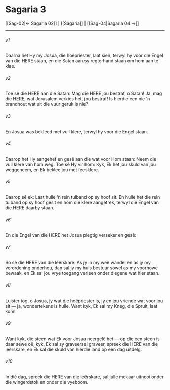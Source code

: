 # Sagaria 3

[[Sag-02|← Sagaria 02]] | [[Sagaria]] | [[Sag-04|Sagaria 04 →]]
***

###### v1
Daarna het Hy my Josua, die hoëpriester, laat sien, terwyl hy voor die Engel van die HERE staan, en die Satan aan sy regterhand staan om hom aan te klae. 
###### v2
Toe sê die HERE aan die Satan: Mag die HERE jou bestraf, o Satan! Ja, mag die HERE, wat Jerusalem verkies het, jou bestraf! Is hierdie een nie 'n brandhout wat uit die vuur geruk is nie? 
###### v3
En Josua was bekleed met vuil klere, terwyl hy voor die Engel staan. 
###### v4
Daarop het Hy aangehef en gesê aan die wat voor Hom staan: Neem die vuil klere van hom weg. Toe sê Hy vir hom: Kyk, Ek het jou skuld van jou weggeneem, en Ek beklee jou met feesklere. 
###### v5
Daarop sê ek: Laat hulle 'n rein tulband op sy hoof sit. En hulle het die rein tulband op sy hoof gesit en hom die klere aangetrek, terwyl die Engel van die HERE daarby staan. 
###### v6
En die Engel van die HERE het Josua plegtig verseker en gesê: 
###### v7
So sê die HERE van die leërskare: As jy in my weë wandel en as jy my verordening onderhou, dan sal jy my huis bestuur sowel as my voorhowe bewaak, en Ek sal jou vrye toegang verleen onder diegene wat hier staan. 
###### v8
Luister tog, o Josua, jy wat die hoëpriester is, jy en jou vriende wat voor jou sit — ja, wondertekens is hulle. Want kyk, Ek sal my Kneg, die Spruit, laat kom! 
###### v9
Want kyk, die steen wat Ek voor Josua neergelê het — op die een steen is daar sewe oë; kyk, Ek sal sy graveersel graveer, spreek die HERE van die leërskare, en Ek sal die skuld van hierdie land op een dag uitdelg. 
###### v10
In dié dag, spreek die HERE van die leërskare, sal julle mekaar uitnooi onder die wingerdstok en onder die vyeboom. 
